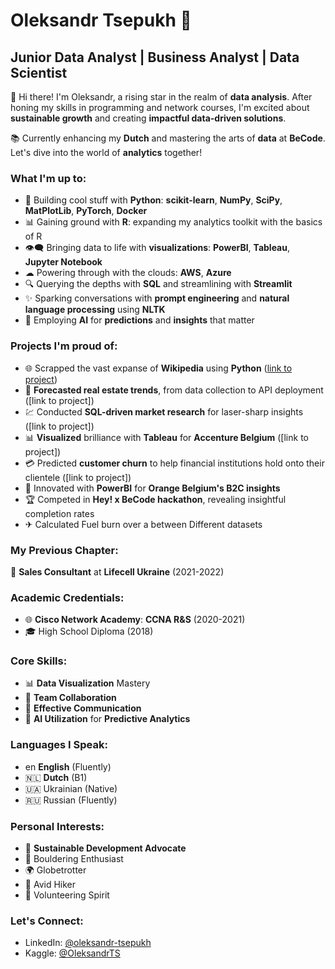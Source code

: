 # Oleksandr Tsepukh 🚀

## Junior **Data Analyst** | **Business Analyst** | **Data Scientist**

👋 Hi there! I'm Oleksandr, a rising star in the realm of **data analysis**. After honing my skills in programming and network courses, I'm excited about **sustainable growth** and creating **impactful data-driven solutions**.
    
📚 Currently enhancing my **Dutch** and mastering the arts of **data** at **BeCode**. Let's dive into the world of **analytics** together!

### What I'm up to:

- 🐍 Building cool stuff with **Python**: **scikit-learn**, **NumPy**, **SciPy**, **MatPlotLib**, **PyTorch**, **Docker**
- 📊 Gaining ground with **R**: expanding my analytics toolkit with the basics of R
- 👁️‍🗨️ Bringing data to life with **visualizations**: **PowerBI**, **Tableau**, **Jupyter Notebook**
- ☁ Powering through with the clouds: **AWS**, **Azure**
- 🔍 Querying the depths with **SQL** and streamlining with **Streamlit**
- ✨ Sparking conversations with **prompt engineering** and **natural language processing** using **NLTK**
- 🤖 Employing **AI** for **predictions** and **insights** that matter

### Projects I'm proud of:
- 🌐 Scrapped the vast expanse of **Wikipedia** using **Python** ([link to project](https://github.com/MakotoUwu/Wikipedia-Scrapper))
- 🏡 **Forecasted real estate trends**, from data collection to API deployment ([link to project])
- 💹 Conducted **SQL-driven market research** for laser-sharp insights ([link to project])
- 📊 **Visualized** brilliance with **Tableau** for **Accenture Belgium** ([link to project])
- 💳 Predicted **customer churn** to help financial institutions hold onto their clientele ([link to project])
- 📱 Innovated with **PowerBI** for **Orange Belgium's B2C insights**
- 🏆 Competed in **Hey! x BeCode hackathon**, revealing insightful completion rates
- ✈ Calculated Fuel burn over a between Different datasets

### My Previous Chapter:
👔 **Sales Consultant** at **Lifecell Ukraine** (2021-2022)

### Academic Credentials:
- 🌐 **Cisco Network Academy**: **CCNA R&S** (2020-2021)
- 🎓 High School Diploma (2018)

### Core Skills:
- 📊 **Data Visualization** Mastery
- 🤝 **Team Collaboration**
- 💬 **Effective Communication**
- 🧠 **AI Utilization** for **Predictive Analytics**

### Languages I Speak:
- en **English** (Fluently)
- 🇳🇱 **Dutch** (B1)
- 🇺🇦 Ukrainian (Native)
- 🇷🇺 Russian (Fluently)

### Personal Interests:
- 🌿 **Sustainable Development Advocate**
- 🧗 Bouldering Enthusiast
- 🌍 Globetrotter
- 🥾 Avid Hiker
- 🤲 Volunteering Spirit

### Let's Connect:
- LinkedIn: [@oleksandr-tsepukh](https://www.linkedin.com/in/oleksandr-tsepukh-ba4985279)
- Kaggle: [@OleksandrTS](https://www.kaggle.com/oleksandrts)
